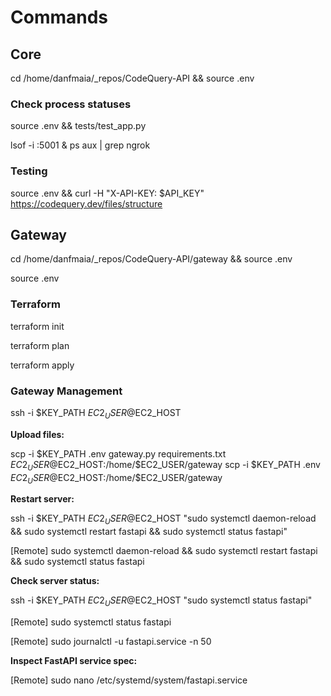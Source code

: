 # Commands

<!-- TODO: Rewrite history to purge sensitive data in this file. -->

## Core

cd /home/danfmaia/\_repos/CodeQuery-API && source .env

### Check process statuses

source .env && tests/test_app.py

lsof -i :5001 & ps aux | grep ngrok

### Testing

source .env && curl -H "X-API-KEY: $API_KEY" https://codequery.dev/files/structure

## Gateway

cd /home/danfmaia/\_repos/CodeQuery-API/gateway && source .env

source .env

### Terraform

terraform init

terraform plan

terraform apply

### Gateway Management

ssh -i $KEY_PATH $EC2_USER@$EC2_HOST

**Upload files:**

scp -i $KEY_PATH .env gateway.py requirements.txt $EC2_USER@$EC2_HOST:/home/$EC2_USER/gateway
scp -i $KEY_PATH .env $EC2_USER@$EC2_HOST:/home/$EC2_USER/gateway

**Restart server:**

ssh -i $KEY_PATH $EC2_USER@$EC2_HOST "sudo systemctl daemon-reload && sudo systemctl restart fastapi && sudo systemctl status fastapi"

[Remote] sudo systemctl daemon-reload && sudo systemctl restart fastapi && sudo systemctl status fastapi

**Check server status:**

ssh -i $KEY_PATH $EC2_USER@$EC2_HOST "sudo systemctl status fastapi"

[Remote] sudo systemctl status fastapi

[Remote] sudo journalctl -u fastapi.service -n 50

**Inspect FastAPI service spec:**

[Remote] sudo nano /etc/systemd/system/fastapi.service
